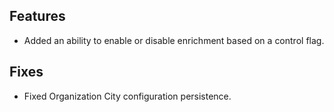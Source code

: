 ## Features
- Added an ability to enable or disable enrichment based on a control flag.

## Fixes
- Fixed Organization City configuration persistence.